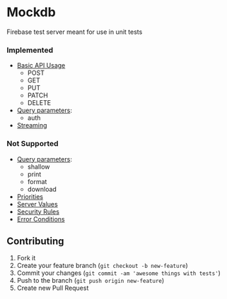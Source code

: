 # Mockdb

Firebase test server meant for use in unit tests

### Implemented

* [Basic API Usage](https://www.firebase.com/docs/rest/api/#section-api-usage)
  * POST
  * GET
  * PUT
  * PATCH
  * DELETE
* [Query parameters](https://www.firebase.com/docs/rest/api/#section-query-parameters):
  * auth
* [Streaming](https://www.firebase.com/docs/rest/api/#section-streaming)

### Not Supported

* [Query parameters](https://www.firebase.com/docs/rest/api/#section-query-parameters):
  * shallow
  * print
  * format
  * download
* [Priorities](https://www.firebase.com/docs/rest/api/#section-priorities)
* [Server Values](https://www.firebase.com/docs/rest/api/#section-server-values)
* [Security Rules](https://www.firebase.com/docs/rest/api/#section-security-rules)
* [Error Conditions](https://www.firebase.com/docs/rest/api/#section-error-conditions)

## Contributing

1. Fork it
2. Create your feature branch (`git checkout -b new-feature`)
3. Commit your changes (`git commit -am 'awesome things with tests'`)
4. Push to the branch (`git push origin new-feature`)
5. Create new Pull Request
